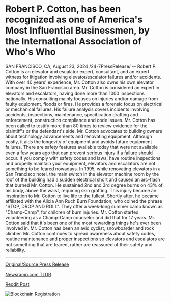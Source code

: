 # Robert P. Cotton, has been recognized as one of America's Most Influential Businessmen, by the International Association of Who's Who

SAN FRANCISCO, CA, August 23, 2024 /24-7PressRelease/ -- Robert P. Cotton is an elevator and escalator expert, consultant, and an expert witness for litigation involving elevator/escalator failures and/or accidents. With over 40 years' experience, Mr. Cotton also owns his own elevator company in the San Francisco area.  Mr. Cotton is considered an expert in elevators and escalators, having done more than 1000 inspections nationally. His consulting mainly focuses on injuries and/or damage from faulty equipment, floods or fires. He provides a forensic focus on electrical or mechanical failures. His failure analysis covers incidents involving accidents, inspections, maintenance, specification drafting and enforcement, construction compliance and code issues. Mr. Cotton has been called to testify more than 80 times to review evidence for the plaintiff's or the defendant's side.  Mr. Cotton advocates to building owners about technology advancements and renovating equipment. Although costly, it aids the longevity of equipment and avoids future equipment failures. There are safety features available today that were not available even a few years ago that can prevent serious injury if a failure should occur. If you comply with safety codes and laws, have routine inspections and properly maintain your equipment, elevators and escalators are not something to be feared nowadays.  In 1995, while renovating elevators in a San Francisco hotel, the main switch in the elevator machine room by the roof of the building had a sudden electrical short and caused an arc-flash that burned Mr. Cotton. He sustained 2nd and 3rd degree burns on 43% of his body, above the waist, requiring skin grafting. This injury became an inspiration to Mr. Cotton to live life to the fullest. Shortly after, he became affiliated with the Alicia Ann Ruch Burn Foundation, who coined the phrase "STOP, DROP AND ROLL". They offer a week-long summer camp known as "Champ-Camp", for children of burn injuries. Mr. Cotton started volunteering as a Champ-Camp counselor and did that for 17 years. Mr. Cotton said that it's been one of the most rewarding things he's ever been involved in. Mr. Cotton has been an avid cyclist, snowboarder and rock climber.  Mr. Cotton continues to spread awareness about safety codes, routine maintenance and proper inspections so elevators and escalators are not something that are feared, rather are reassured of their safety and reliability. 

---

[Original/Source Press Release](https://www.24-7pressrelease.com/press-release/513665/robert-p-cotton-has-been-recognized-as-one-of-americas-most-influential-businessmen-by-the-international-association-of-whos-who)
                    

[Newsramp.com TLDR](None) 



[Reddit Post](https://www.reddit.com/r/newsramp/comments/1ez6gr4/elevator_and_escalator_expert_robert_p_cotton/) 



![Blockchain Registration](https://cdn.newsramp.app/24-7PressRelease/qrcode/248/23/voltzVgu.webp)